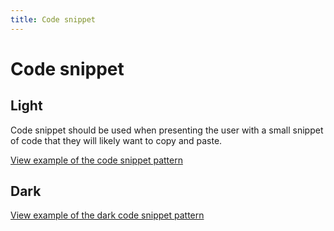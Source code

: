 ```yaml
---
title: Code snippet
---
```


# Code snippet

## Light

Code snippet should be used when presenting the user with a small snippet of code that they will likely want to copy and paste.

<a href="https://vanilla-framework.github.io/vanilla-framework/examples/patterns/code-snippets/code-snippet/"
    class="js-example">
    View example of the code snippet pattern
</a>


## Dark

<a href="https://vanilla-framework.github.io/vanilla-framework/examples/patterns/code-snippets/code-snippet-dark/"
    class="js-example">
    View example of the dark code snippet pattern
</a>